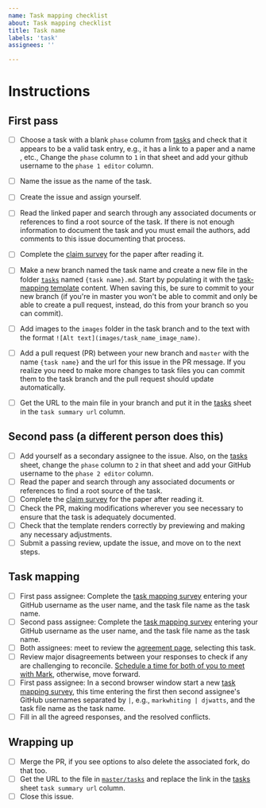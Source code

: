 ```yaml
---
name: Task mapping checklist
about: Task mapping checklist
title: Task name
labels: 'task'
assignees: ''

---
```


# Instructions
## First pass
- [ ] Choose a task with a blank `phase` column from [tasks](https://docs.google.com/spreadsheets/d/1r6JphHOM8K_dCrdX9ESx_05oYGtPVyVejxKBL1B3VL0/edit#gid=1644218186) and check that it appears to be a valid task entry, e.g., it has a link to a paper and a name , etc., Change the `phase` column to `1` in that sheet and add your github username to the `phase 1 editor` column.
- [ ] Name the issue as the name of the task.
- [ ] Create the issue and assign yourself.
- [ ] Read the linked paper and search through any associated documents or references to find a root source of the task. If there is not enough information to document the task and you must email the authors, add comments to this issue documenting that process.
- [ ] Complete the [claim survey](https://upenn.co1.qualtrics.com/jfe/form/SV_7850rqJDtvCiLHM) for the paper after reading it. 
- [ ] Make a new branch named the task name and create a new file in the folder [`tasks`](https://github.com/Watts-Lab/task-mapping/tree/master/tasks) named `{task name}.md`. Start by populating it with the [task-mapping template](https://github.com/Watts-Lab/task-mapping/blob/master/task-representation.md) content. When saving this, be sure to commit to your new branch (if you're in master you won't be able to commit and only be able to create a pull request, instead, do this from your branch so you can commit). 
- [ ] Add images to the `images` folder in the task branch and to the text with the format `![Alt text](images/task_name_image_name)`.
- [ ] Add a pull request (PR) between your new branch and `master` with the name `{task name}` and the url for this issue in the PR message. If you realize you need to make more changes to task files you can commit them to the task branch and the pull request should update automatically.
- [ ] Get the URL to the main file in your branch and put it in the [tasks](https://docs.google.com/spreadsheets/d/1r6JphHOM8K_dCrdX9ESx_05oYGtPVyVejxKBL1B3VL0/edit#gid=1644218186) sheet in the `task summary url` column.


## Second pass (a different person does this)
- [ ] Add yourself as a secondary assignee to the issue. Also, on the [tasks](https://docs.google.com/spreadsheets/d/1r6JphHOM8K_dCrdX9ESx_05oYGtPVyVejxKBL1B3VL0/edit#gid=1644218186) sheet, change the `phase` column to `2` in that sheet and add your GitHub username to the `phase 2 editor` column.
- [ ] Read the paper and search through any associated documents or references to find a root source of the task. 
- [ ] Complete the [claim survey](https://upenn.co1.qualtrics.com/jfe/form/SV_7850rqJDtvCiLHM) for the paper after reading it. 
- [ ] Check the PR, making modifications wherever you see necessary to ensure that the task is adequately documented.
- [ ] Check that the template renders correctly by previewing and making any necessary adjustments.
- [ ] Submit a passing review, update the issue, and move on to the next steps.

## Task mapping
- [ ] First pass assignee: Complete the [task mapping survey](https://task-robot.glitch.me/survey) entering your GitHub username as the user name, and the task file name as the task name.
- [ ] Second pass assignee: Complete the [task mapping survey](https://task-robot.glitch.me/survey) entering your GitHub username as the user name, and the task file name as the task name.
- [ ] Both assignees: meet to review the [agreement page](https://task-robot.glitch.me/agreement), selecting this task. 
- [ ] Review major disagreements between your responses to check if any are challenging to reconcile. [Schedule a time for both of you to meet with Mark](whiting.me/meet), otherwise, move forward.
- [ ] First pass assignee: In a second browser window start a new [task mapping survey](https://task-robot.glitch.me/survey), this time entering the first then second assignee's GitHub usernames separated by ` | `, e.g., `markwhiting | djwatts`, and the task file name as the task name.
- [ ] Fill in all the agreed responses, and the resolved conflicts.

## Wrapping up
- [ ] Merge the PR, if you see options to also delete the associated fork, do that too.
- [ ] Get the URL to the file in [`master/tasks`](https://github.com/Watts-Lab/task-mapping/tree/master/tasks) and replace the link in the [tasks](https://docs.google.com/spreadsheets/d/1r6JphHOM8K_dCrdX9ESx_05oYGtPVyVejxKBL1B3VL0/edit#gid=1644218186) sheet `task summary url` column.
- [ ] Close this issue.
